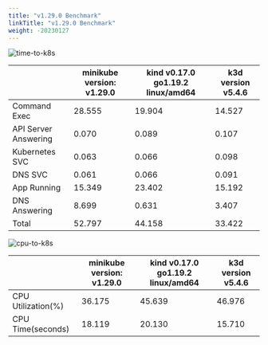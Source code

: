 ```yaml
---
title: "v1.29.0 Benchmark"
linkTitle: "v1.29.0 Benchmark"
weight: -20230127
---
```


![time-to-k8s](/images/benchmarks/timeToK8s/v1.29.0-time.png)

|                      | minikube version: v1.29.0 | kind v0.17.0 go1.19.2 linux/amd64 | k3d version v5.4.6 |
|----------------------|---------------------------|-----------------------------------|--------------------|
| Command Exec         |                    28.555 |                            19.904 |             14.527 |
| API Server Answering |                     0.070 |                             0.089 |              0.107 |
| Kubernetes SVC       |                     0.063 |                             0.066 |              0.098 |
| DNS SVC              |                     0.061 |                             0.066 |              0.091 |
| App Running          |                    15.349 |                            23.402 |             15.192 |
| DNS Answering        |                     8.699 |                             0.631 |              3.407 |
| Total                |                    52.797 |                            44.158 |             33.422 |



![cpu-to-k8s](/images/benchmarks/timeToK8s/v1.29.0-cpu.png)

|                    | minikube version: v1.29.0 | kind v0.17.0 go1.19.2 linux/amd64 | k3d version v5.4.6 |
|--------------------|---------------------------|-----------------------------------|--------------------|
| CPU Utilization(%) |                    36.175 |                            45.639 |             46.976 |
| CPU Time(seconds)  |                    18.119 |                            20.130 |             15.710 |

